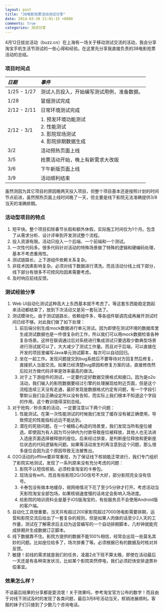 ```yaml
---
layout: post
title: "38电影抢票活动测试分享"
date: 2014-03-30 21:01:15 +0800
comments: true
categories: 测试分享
---
```

4月12日拔丝活动（buzz.cn）在上海有一场关于移动测试交流的活动，我会分享淘宝手机生活节测试的一些心得和经验。在这里先分享我直接负责的38电影抢票活动的总结。

<!--more-->
### 项目时间点
|*日期*|*事件*|
|:---|:---|
|1/25 - 1/27 |测试人员投入，开始编写测试用例，准备数据。
|1/28 |冒烟测试完成
|2/12 - 2/11 |日常环境测试完成
|2/12 - 3/1 |1. 预发环境功能测试<br>2. 性能测试<br>3. 影院现场测试<br>4. 影院排期数据生成
|3/2 |活动预热页面上线
|3/5 |抢票活动开始，晚上有新需求大改版
|3/6 |下午新版页面上线
|3/9 |活动顺利结束
虽然测因为其它项目的原因晚两天投入项目，但整个项目基本还是按照计划的时间节点前进，虽然预热页面上线时间晚了一天，但主要是线下影院无法准确提供3/8当天的准确排期。

### 活动型项目的特点
1. 短平快。整个项目扣除春节长假和额外休假，实际施工时间仅为1个月。包含了从需求分析、设计评审到开发测试整个流程。
2. 投入资源有限。活动只投入一个后端、一个前端和一个测试。
3. 一次性代码多。很多代码针对活动的特殊场景做了特殊的逻辑和硬编码处理，基本不考虑重用性。
4. 测试链路长，上下游组件依赖关系复杂。 
5. 非技术因素影响复杂。必须对线下数据进行清洗。而且活动分线上线下部分，线下部分有很多不可控风险因素需要考虑。
6. 及时响应前线反馈。

### 测试经验分享
1. Web UI自动化测试这种高大上东西基本就不考虑了。等这套东西能稳定跑起来活动都结束了，放到下次活动又是另一套玩法了。
2. 测试模块化。由于测试链路长，依赖组件多，等各组件联调完成再展开测试时间已经不够。对此我们做了如下处理：
    1. 前后端分别生成mock数据进行单元测试。因为即使在测试环境的数据库里生成测试数据也是一件很复杂的工作，所以我们可以用mock数据检查各种复杂场景。这样在联调通过后对系统进行集成测试只要选取少数典型场景进行测试就可以了，大大减少了测试工作量。而且对于后端，可以直接在开发的项目里编写Java单元测试脚本，每次可以自动回归。
    2. 坐在一起工作。发现问题提交到bug系统后不要等待对方回复然后修复，直接抓人当面交流。如果已经清楚bug原因和修复方案的话，直接修改然后拉对方做代码评审是效率最高的做法。
    3. 对于上下游组件的测试，一定要约定好数据交换格式和接口。因为是o2o活动，我们输入的影院数据要经过引擎的处理展现给附近页面，但是这个流程连续三天没有走通，最好发现是数据格式约定有问题，有一个字段引擎默认我们会正确设定所以没有告知，而实际上我们根本不知道这个字段的作用。这个教训值得深刻总结。
3. 对于抢购／秒杀类的活动，一定要注意以下两个问题：
    1. 性能测试。在第一次性能测试的时候我们发现了缓存没有被正确使用，导致预定的性能指标远远不能达到。
    2. 潜在的死锁问题。在一个被精心构造的场景里，我们发现当所有座位被选，即使因为有人因为15分钟内为付款导致座位被释放，其他人也无法进入选座页面选择被释放的座位。后来经过排查，是判断座位释放和更新座位状态的代码逻辑有问题。如果等活动发生时再注意到这个问题，那么很多座位会因为这个原因导致无法被售出。
4. O2O活动的offline要非常重视，为了保证线下核销能正常进行，我们专门组织了影院实地测试，发现了一系列原来没有充分考虑的问题：
    1. 影院不认短信核销，必须检查淘宝的卡券包。
    2. 现场没有wifi，而且有些影院2G/3G信号不大好，部分影院完全没有信号。
    3. 卡券包没有做本地缓存，弱网络情况下花了至少5分钟才打开。考虑活动当天影院淘宝全部包场，如果核销速度慢的话肯定会影响入场进度。
    4. 给影院的培训资料全是基于iOS版淘宝的，有些服务员不会使用Android版的客户端。
5. 自动化工具很重要。当天共有超过200家影院超过7000场电影需要排期，运营和影院交流后给出了一套复杂的规则，但是如果人肉做的话至少2人天的工作量，测试在了解需求后主动为运营编写的一个自动排期脚本，几秒钟就能完成排期并生成数据订正脚本。
6. 线下数据靠不住。影院方提供的数据不能100%相信，经常会出现一些莫名其妙的问题。比如座位给多了，场次排重了等。必须根据已有的数据及时核对并反馈。
7. 敏捷！前线的需求就是我们的任务，凌晨2点下班不算太晚，即使在活动最后一天还是有各种突发状况，比如某个影院突然停电，我们必须赶快安排退票补偿事宜。

### 效果怎么样？
不谈最后结果的分享都是耍流氓！关于效果吗，参考淘宝官方公布的数字！而且由于对线下测试及时的发现了各类问题，最后3月8号活动当天，核销进展顺利。客服的妹子们只接到了少数几个咨询电话。